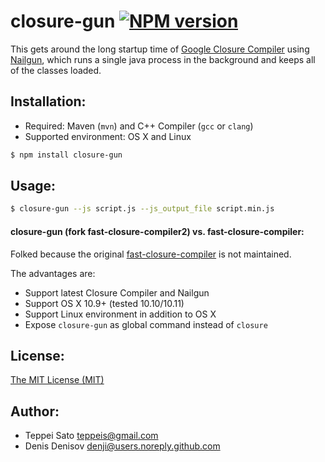 closure-gun [![NPM version][npm-image]][npm-url]
====

This gets around the long startup time of [Google Closure Compiler](https://developers.google.com/closure/compiler/) using [Nailgun](http://www.martiansoftware.com/nailgun/), which runs a single java process in the background and keeps all of the classes loaded.

## Installation:

* Required: Maven (`mvn`) and C++ Compiler (`gcc` or `clang`)
* Supported environment: OS X and Linux

```sh
$ npm install closure-gun
```

## Usage:

```sh
$ closure-gun --js script.js --js_output_file script.min.js
```

#### closure-gun (fork fast-closure-compiler2) vs. fast-closure-compiler:

Folked because the original [fast-closure-compiler](https://github.com/evanw/fast-closure-compiler) is not maintained.

The advantages are:

* Support latest Closure Compiler and Nailgun
* Support OS X 10.9+ (tested 10.10/10.11)
* Support Linux environment in addition to OS X
* Expose `closure-gun` as global command instead of `closure`


## License:

[The MIT License (MIT)](http://denji.mit-license.org/)

## Author:

* Teppei Sato <teppeis@gmail.com>
* Denis Denisov <denji@users.noreply.github.com>

[npm-image]: https://img.shields.io/npm/v/closure-gun.svg
[npm-url]: https://npmjs.org/package/closure-gun
